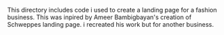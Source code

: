 This directory includes code i used to create a landing page for a fashion business. This was inpired by Ameer Bambigbayan's creation of Schweppes landing page. i recreated his work but for another business. 